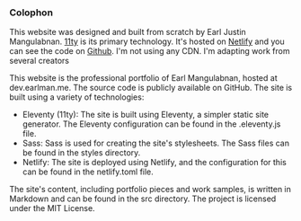 ### Colophon

This website was designed and built from scratch by Earl Justin Mangulabnan. [11ty](https://www.11ty.dev/) is its primary technology. It's hosted on [Netlify](https://www.netlify.com/) and you can see the code on [Github](https://github.com/earlman/me-dev). I'm not using any CDN. I'm adapting work from several creators 

This website is the professional portfolio of Earl Mangulabnan, hosted at dev.earlman.me. The source code is publicly available on GitHub.
The site is built using a variety of technologies:

- Eleventy (11ty): The site is built using Eleventy, a simpler static site generator. The Eleventy configuration can be found in the .eleventy.js file.
- Sass: Sass is used for creating the site's stylesheets. The Sass files can be found in the styles directory.
- Netlify: The site is deployed using Netlify, and the configuration for this can be found in the netlify.toml file.

The site's content, including portfolio pieces and work samples, is written in Markdown and can be found in the src directory.
The project is licensed under the MIT License.